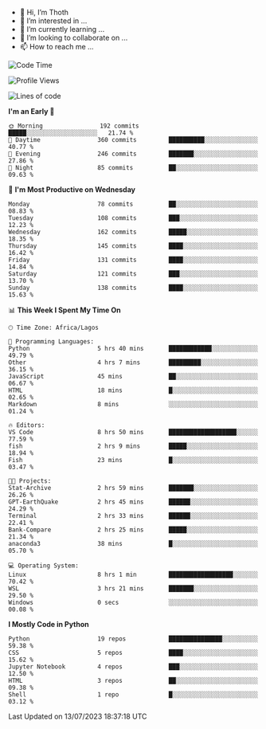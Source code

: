 <!---
thoth2357/thoth2357 is a ✨ special ✨ repository because its `README.md` (this file) appears on your GitHub profile.
You can click the Preview link to take a look at your changes.
--->

- 👋 Hi, I’m Thoth
- 👀 I’m interested in ...
- 🌱 I’m currently learning ...
- 💞️ I’m looking to collaborate on ...
- 📫 How to reach me ...




<!--START_SECTION:waka-->
![Code Time](http://img.shields.io/badge/Code%20Time-2%2C136%20hrs%203%20mins-blue)

![Profile Views](http://img.shields.io/badge/Profile%20Views-0-blue)

![Lines of code](https://img.shields.io/badge/From%20Hello%20World%20I%27ve%20Written-29.1%20million%20lines%20of%20code-blue)

**I'm an Early 🐤** 

```text
🌞 Morning                192 commits         █████░░░░░░░░░░░░░░░░░░░░   21.74 % 
🌆 Daytime                360 commits         ██████████░░░░░░░░░░░░░░░   40.77 % 
🌃 Evening                246 commits         ███████░░░░░░░░░░░░░░░░░░   27.86 % 
🌙 Night                  85 commits          ██░░░░░░░░░░░░░░░░░░░░░░░   09.63 % 
```
📅 **I'm Most Productive on Wednesday** 

```text
Monday                   78 commits          ██░░░░░░░░░░░░░░░░░░░░░░░   08.83 % 
Tuesday                  108 commits         ███░░░░░░░░░░░░░░░░░░░░░░   12.23 % 
Wednesday                162 commits         █████░░░░░░░░░░░░░░░░░░░░   18.35 % 
Thursday                 145 commits         ████░░░░░░░░░░░░░░░░░░░░░   16.42 % 
Friday                   131 commits         ████░░░░░░░░░░░░░░░░░░░░░   14.84 % 
Saturday                 121 commits         ███░░░░░░░░░░░░░░░░░░░░░░   13.70 % 
Sunday                   138 commits         ████░░░░░░░░░░░░░░░░░░░░░   15.63 % 
```


📊 **This Week I Spent My Time On** 

```text
🕑︎ Time Zone: Africa/Lagos

💬 Programming Languages: 
Python                   5 hrs 40 mins       ████████████░░░░░░░░░░░░░   49.79 % 
Other                    4 hrs 7 mins        █████████░░░░░░░░░░░░░░░░   36.15 % 
JavaScript               45 mins             ██░░░░░░░░░░░░░░░░░░░░░░░   06.67 % 
HTML                     18 mins             █░░░░░░░░░░░░░░░░░░░░░░░░   02.65 % 
Markdown                 8 mins              ░░░░░░░░░░░░░░░░░░░░░░░░░   01.24 % 

🔥 Editors: 
VS Code                  8 hrs 50 mins       ███████████████████░░░░░░   77.59 % 
fish                     2 hrs 9 mins        █████░░░░░░░░░░░░░░░░░░░░   18.94 % 
Fish                     23 mins             █░░░░░░░░░░░░░░░░░░░░░░░░   03.47 % 

🐱‍💻 Projects: 
Stat-Archive             2 hrs 59 mins       ███████░░░░░░░░░░░░░░░░░░   26.26 % 
GPT-EarthQuake           2 hrs 45 mins       ██████░░░░░░░░░░░░░░░░░░░   24.29 % 
Terminal                 2 hrs 33 mins       ██████░░░░░░░░░░░░░░░░░░░   22.41 % 
Bank-Compare             2 hrs 25 mins       █████░░░░░░░░░░░░░░░░░░░░   21.34 % 
anaconda3                38 mins             █░░░░░░░░░░░░░░░░░░░░░░░░   05.70 % 

💻 Operating System: 
Linux                    8 hrs 1 min         ██████████████████░░░░░░░   70.42 % 
WSL                      3 hrs 21 mins       ███████░░░░░░░░░░░░░░░░░░   29.50 % 
Windows                  0 secs              ░░░░░░░░░░░░░░░░░░░░░░░░░   00.08 % 
```

**I Mostly Code in Python** 

```text
Python                   19 repos            ███████████████░░░░░░░░░░   59.38 % 
CSS                      5 repos             ████░░░░░░░░░░░░░░░░░░░░░   15.62 % 
Jupyter Notebook         4 repos             ███░░░░░░░░░░░░░░░░░░░░░░   12.50 % 
HTML                     3 repos             ██░░░░░░░░░░░░░░░░░░░░░░░   09.38 % 
Shell                    1 repo              █░░░░░░░░░░░░░░░░░░░░░░░░   03.12 % 
```




 Last Updated on 13/07/2023 18:37:18 UTC
<!--END_SECTION:waka-->
<!--![](http://github-profile-summary-cards.vercel.app/api/cards/profile-details?username=thoth2357&theme=2077)

![](http://github-profile-summary-cards.vercel.app/api/cards/stats?username=thoth2357&theme=2077)![](http://github-profile-summary-cards.vercel.app/api/cards/productive-time?username=thoth2357&theme=2077&utcOffset=8) -->

